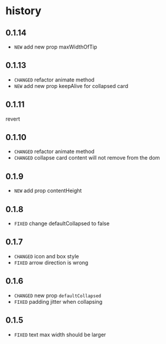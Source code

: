 # history
## 0.1.14
* `NEW` add new prop maxWidthOfTip

## 0.1.13
* `CHANGED` refactor animate method
* `NEW` add new prop keepAlive for collapsed card

## 0.1.11
revert

## 0.1.10
* `CHANGED` refactor animate method
* `CHANGED` collapse card content will not remove from the dom

## 0.1.9

* `NEW` add prop contentHeight

## 0.1.8
* `FIXED` change defaultCollapsed to false

## 0.1.7
* `CHANGED` icon and box style
* `FIXED` arrow direction is wrong

## 0.1.6

* `CHANGED` new prop `defaultCollapsed`
* `FIXED` padding jitter when collapsing

## 0.1.5

* `FIXED` text max width should be larger
